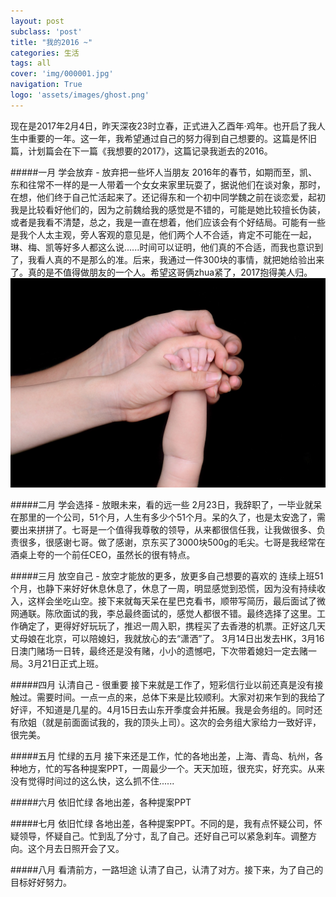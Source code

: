 ```yaml
---
layout: post
subclass: 'post'
title: "我的2016 ~"
categories: 生活
tags: all
cover: 'img/000001.jpg'
navigation: True
logo: 'assets/images/ghost.png'
---
```


现在是2017年2月4日，昨天深夜23时立春，正式进入乙酉年·鸡年。也开启了我人生中重要的一年。这一年，我希望通过自己的努力得到自己想要的。这篇是怀旧篇，计划篇会在下一篇《我想要的2017》，这篇记录我逝去的2016。

#####一月 学会放弃 - 放弃把一些坏人当朋友
2016年的春节，如期而至，凯、东和往常不一样的是一人带着一个女女来家里玩耍了，据说他们在谈对象，那时，在想，他们终于自己忙活起来了。还记得东和一个初中同学魏之前在谈恋爱，起初我是比较看好他们的，因为之前魏给我的感觉是不错的，可能是她比较擅长伪装，或者是我看不清楚，总之，我是一直在想着，他们应该会有个好结局。可能有一些是我个人太主观，旁人客观的意见是，他们两个人不合适，肯定不可能在一起，琳、梅、凯等好多人都这么说......时间可以证明，他们真的不合适，而我也意识到了，我看人真的不是那么的准。后来，我通过一件300块的事情，就把她给验出来了。真的是不值得做朋友的一个人。希望这哥俩zhua紧了，2017抱得美人归。
![one](img/2017/01/01.jpg)

#####二月 学会选择 - 放眼未来，看的远一些
2月23日，我辞职了，一毕业就呆在那里的一个公司，51个月，人生有多少个51个月。呆的久了，也是太安逸了，需要出来拼拼了。七哥是一个值得我尊敬的领导，从来都很信任我，让我做很多、负责很多，很感谢七哥。做了感谢，京东买了3000块500g的毛尖。七哥是我经常在酒桌上夸的一个前任CEO，虽然长的很有特点。

#####三月 放空自己 - 放空才能放的更多，放更多自己想要的喜欢的
连续上班51个月，也静下来好好休息休息了，休息了一周，明显感觉到恐慌，因为没有持续收入，这样会坐吃山空。接下来就每天呆在星巴克看书，顺带写简历，最后面试了微网通联。陈欣面试的我，李总最终面试的，感觉人都很不错。最终选择了这里。工作确定了，更得好好玩玩了，推迟一周入职，携程买了去香港的机票。正好这几天丈母娘在北京，可以陪媳妇，我就放心的去“潇洒”了。 3月14日出发去HK，3月16日澳门赌场一日转，最终还是没有赌，小小的遗憾吧，下次带着媳妇一定去赌一局。3月21日正式上班。

#####四月 认清自己 - 很重要
接下来就是工作了，短彩信行业以前还真是没有接触过。需要时间。一点一点的来，总体下来是比较顺利。大家对初来乍到的我给了好评，不知道是几星的。4月15日去山东开季度会并拓展。我是会务组的。同时还有欣姐（就是前面面试我的，我的顶头上司）。这次的会务组大家给力一致好评，很完美。

#####五月 忙绿的五月
接下来还是工作，忙的各地出差，上海、青岛、杭州，各种地方，忙的写各种提案PPT，一周最少一个。天天加班，很充实，好充实。从来没有觉得时间过的这么快，这么抓不住......

#####六月 依旧忙绿
各地出差，各种提案PPT

#####七月 依旧忙绿
各地出差，各种提案PPT。不同的是，我有点怀疑公司，怀疑领导，怀疑自己。忙到乱了分寸，乱了自己。还好自己可以紧急刹车。调整方向。这个月去日照开会了又。

#####八月 看清前方，一路坦途
认清了自己，认清了对方。接下来，为了自己的目标好好努力。
